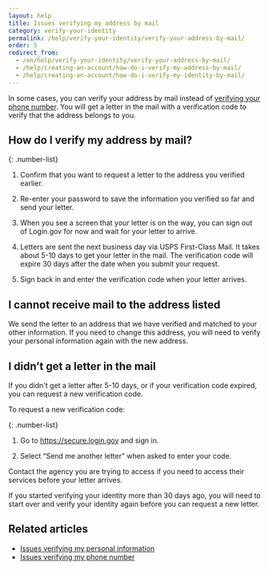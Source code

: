 ```yaml
---
layout: help
title: Issues verifying my address by mail
category: verify-your-identity
permalink: /help/verify-your-identity/verify-your-address-by-mail/
order: 5
redirect_from:
  - /en/help/verify-your-identity/verify-your-address-by-mail/
  - /help/creating-an-account/how-do-i-verify-my-address-by-mail/
  - /help/creating-an-account/how-do-i-verify-my-identity-by-mail/
---
```


In some cases, you can verify your address by mail instead of [verifying your phone number](/help/verify-your-identity/phone-number/). You will get a letter in the mail with a verification code to verify that the address belongs to you.

## How do I verify my address by mail?

{: .number-list}

1. Confirm that you want to request a letter to the address you verified earlier.

1. Re-enter your password to save the information you verified so far and send your letter.

1. When you see a screen that your letter is on the way, you can sign out of Login.gov for now and wait for your letter to arrive.

1. Letters are sent the next business day via USPS First-Class Mail. It takes about 5-10 days to get your letter in the mail. The verification code will expire 30 days after the date when you submit your request.

1. Sign back in and enter the verification code when your letter arrives.

## I cannot receive mail to the address listed

We send the letter to an address that we have verified and matched to your other information. If you need to change this address, you will need to verify your personal information again with the new address.

## I didn’t get a letter in the mail

If you didn't get a letter after 5-10 days, or if your verification code expired, you can request a new verification code.

To request a new verification code:

{: .number-list}

1. Go to <https://secure.login.gov> and sign in.

1. Select “Send me another letter” when asked to enter your code.

Contact the agency you are trying to access if you need to access their services before your letter arrives.

If you started verifying your identity more than 30 days ago, you will need to start over and verify your identity again before you can request a new letter.

## Related articles

* [Issues verifying my personal information](/help/verify-your-identity/issues-verifying-my-personal-information/)
* [Issues verifying my phone number](/help/verify-your-identity/phone-number/)
